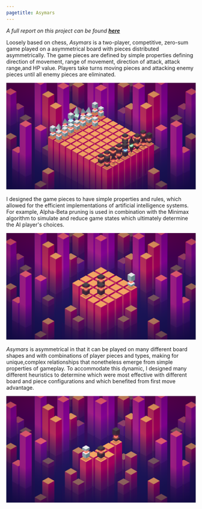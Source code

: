 ```yaml
---
pagetitle: Asymars
---
```


*A full report on this project can be found __[here](/assets/asymars_report.pdf)__*

Loosely based on chess, *Asymars* is a two-player, competitive, zero-sum game played on a asymmetrical board with pieces distributed
asymmetrically. The game pieces are defined by simple properties defining direction of movement, range of movement, direction of attack, attack range,and HP value. Players take turns moving pieces and attacking enemy pieces until all enemy pieces are eliminated.

![](/assets/image/asymars1.png)

I designed the game pieces to have simple properties and rules, which allowed for the efficient implementations of artificial intelligence systems. For example, Alpha-Beta pruning is used in combination with the Minimax algorithm to simulate and reduce game states which ultimately determine the AI player's choices.

![](/assets/image/asymars3.png)

*Asymars* is asymmetrical in that it can be played on many different board shapes and with combinations of player pieces and types, making for unique,complex relationships that nonetheless emerge from simple properties of gameplay. To accommodate this dynamic, I designed many different heuristics to determine which were most effective with different board and piece configurations and which benefited from first move advantage.

![](/assets/image/asymars4.png)
